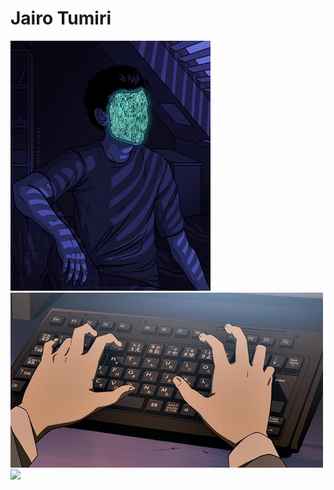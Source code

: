 # Jairo Tumiri

<img src="https://raw.githubusercontent.com/Jairo-Tumiri/Jairo-Tumiri/main/assets/readme3.gif"></img>
<img src="https://raw.githubusercontent.com/Jairo-Tumiri/Jairo-Tumiri/main/assets/readme2.gif"></img>
<img src="https://raw.githubusercontent.com/Jairo-Tumiri/Jairo-Tumiri/main/assets/readme1.gif"></img>
